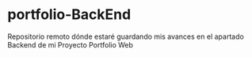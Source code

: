 # portfolio-BackEnd
Repositorio remoto dónde estaré guardando mis avances en el apartado Backend de mi Proyecto Portfolio Web
